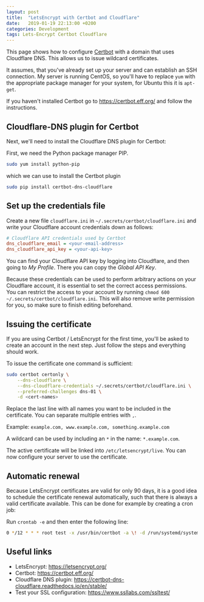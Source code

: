 ```yaml
---
layout: post
title:  "LetsEncrypt with Certbot and Cloudflare"
date:   2019-01-19 22:13:00 +0200
categories: Development
tags: Lets-Encrypt Certbot Cloudflare
---
```


This page shows how to configure [Certbot](https://certbot.eff.org/) with a domain that uses Cloudflare DNS. This allows us to issue wildcard certificates.

It assumes, that you've already set up your server and can establish an SSH connection. My server is running CentOS, so you'll have to replace `yum` with the appropriate package manager for your system, for Ubuntu this it is `apt-get`.

If you haven't installed Certbot go to <https://certbot.eff.org/> and follow the instructions.

## Cloudflare-DNS plugin for Certbot

Next, we'll need to install the Cloudflare DNS plugin for Certbot:

First, we need the Python package manager PIP.

```bash
sudo yum install python-pip
```

which we can use to install the Certbot plugin

```bash
sudo pip install certbot-dns-cloudflare
```

## Set up the credentials file

Create a new file `cloudflare.ini` in `~/.secrets/certbot/cloudflare.ini` and write your Cloudflare account credentials down as follows:

```ini
# Cloudflare API credentials used by Certbot
dns_cloudflare_email = <your-email-address>
dns_cloudflare_api_key = <your-api-key>
```

You can find your Cloudflare API key by logging into Cloudflare, and then going to _My Profile_. There you can copy the _Global API Key_.

Because these credentials can be used to perform arbitrary actions on your Cloudflare account, it is essential to set the correct access permissions. You can restrict the access to your account by running `chmod 600 ~/.secrets/certbot/cloudflare.ini`. This will also remove write permission for you, so make sure to finish editing beforehand.

## Issuing the certificate

If you are using Certbot / LetsEncrypt for the first time, you'll be asked to create an account in the next step. Just follow the steps and everything should work.

To issue the certificate one command is sufficient:

```bash
sudo certbot certonly \
    --dns-cloudflare \
    --dns-cloudflare-credentials ~/.secrets/certbot/cloudflare.ini \
    --preferred-challenges dns-01 \
    -d <cert-names>
```

Replace the last line with all names you want to be included in the certificate. You can separate multiple entries with `,`.

Example: `example.com, www.example.com, something.example.com`

A wildcard can be used by including an `*` in the name: `*.example.com`.

The active certificate will be linked into `/etc/letsencrypt/live`. You can now configure your server to use the certificate.

## Automatic renewal

Because LetsEncrypt certificates are valid for only 90 days, it is a good idea to schedule the certificate renewal automatically, such that there is always a valid certificate available.
This can be done for example by creating a cron job:

Run `crontab -e` and then enter the following line:

```bash
0 */12 * * * root test -x /usr/bin/certbot -a \! -d /run/systemd/system && perl -e 'sleep int(rand(3600))' && certbot -q renew
```

## Useful links

- LetsEncrypt: <https://letsencrypt.org/>
- Certbot: <https://certbot.eff.org/>
- Cloudflare DNS plugin: <https://certbot-dns-cloudflare.readthedocs.io/en/stable/>
- Test your SSL configuration: <https://www.ssllabs.com/ssltest/>
